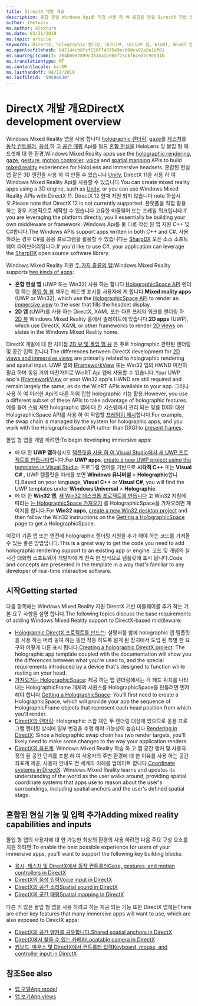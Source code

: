 ```yaml
---
title: DirectX 개발 개요
description: 혼합 현실 Windows Api를 직접 사용 하 여 혼합된 현실 DirectX 기반 엔진을 구축 합니다.
author: thetuvix
ms.author: alexturn
ms.date: 03/21/2018
ms.topic: article
keywords: DirectX, holographic 렌더링, 네이티브, 네이티브 앱, WinRT, WinRT 앱 플랫폼 Api, 사용자 지정 엔진, 미들웨어
ms.openlocfilehash: 047144cb8fcf158f74375e9ec69dca92a2a1cf01
ms.sourcegitcommit: 384b0087899cd835a3a965f75c6f6c607c9edd1b
ms.translationtype: MT
ms.contentlocale: ko-KR
ms.lasthandoff: 04/12/2019
ms.locfileid: "59598630"
---
```

# <a name="directx-development-overview"></a><span data-ttu-id="03734-104">DirectX 개발 개요</span><span class="sxs-lookup"><span data-stu-id="03734-104">DirectX development overview</span></span>

<span data-ttu-id="03734-105">Windows Mixed Reality 앱을 사용 합니다 [holographic 렌더링](rendering.md), [gaze](gaze.md)를 [제스처](gestures.md)를 [동작 컨트롤러](motion-controllers.md), [음성 ](voice-input.md) 하 고 [공간 매핑](spatial-mapping.md) Api를 빌드 [혼합 현실을](mixed-reality.md) HoloLens 및 몰입 형 헤드셋에 대 한 환경.</span><span class="sxs-lookup"><span data-stu-id="03734-105">Windows Mixed Reality apps use the [holographic rendering](rendering.md), [gaze](gaze.md), [gesture](gestures.md), [motion controller](motion-controllers.md), [voice](voice-input.md) and [spatial mapping](spatial-mapping.md) APIs to build [mixed reality](mixed-reality.md) experiences for HoloLens and immersive headsets.</span></span> <span data-ttu-id="03734-106">혼합된 현실 앱 같은 3D 엔진을 사용 하 여 만들 수 있습니다 [Unity](unity-development-overview.md), DirectX 11을 사용 하 여 Windows Mixed Reality Api를 사용할 수 있습니다.</span><span class="sxs-lookup"><span data-stu-id="03734-106">You can create mixed reality apps using a 3D engine, such as [Unity](unity-development-overview.md), or you can use Windows Mixed Reality APIs with DirectX 11.</span></span> <span data-ttu-id="03734-107">DirectX 12 현재 지원 되지 않습니다 note 하십시오.</span><span class="sxs-lookup"><span data-stu-id="03734-107">Please note that DirectX 12 is not currently supported.</span></span> <span data-ttu-id="03734-108">플랫폼을 직접 활용 하는 경우 기본적으로 제작할 수 있습니다 고유한 미들웨어 또는 프레임 워크입니다.</span><span class="sxs-lookup"><span data-stu-id="03734-108">If you are leveraging the platform directly, you'll essentially be building your own middleware or framework.</span></span> <span data-ttu-id="03734-109">Windows Api를 둘 다로 작성 된 앱 지원 C++ 및 C#합니다.</span><span class="sxs-lookup"><span data-stu-id="03734-109">The Windows APIs support apps written in both C++ and C#.</span></span> <span data-ttu-id="03734-110">사용 하려는 경우 C#를 응용 프로그램을 활용할 수 있습니다는 [SharpDX](http://sharpdx.org/) 오픈 소스 소프트웨어 라이브러리입니다.</span><span class="sxs-lookup"><span data-stu-id="03734-110">If you'd like to use C#, your application can leverage the [SharpDX](http://sharpdx.org/) open source software library.</span></span>

<span data-ttu-id="03734-111">Windows Mixed Reality 지원 [두 가지 종류의 앱](app-views.md):</span><span class="sxs-lookup"><span data-stu-id="03734-111">Windows Mixed Reality supports [two kinds of apps](app-views.md):</span></span>
* <span data-ttu-id="03734-112">**혼합 현실 앱** (UWP 또는 Win32) 사용 하는 합니다 [HolographicSpace API](getting-a-holographicspace.md) 렌더링 하는 [몰입 형 뷰](app-views.md) 채우는 헤드셋 표시를 사용자에 게 합니다.</span><span class="sxs-lookup"><span data-stu-id="03734-112">**Mixed reality apps** (UWP or Win32), which use the [HolographicSpace API](getting-a-holographicspace.md) to render an [immersive view](app-views.md) to the user that fills the headset display.</span></span>
* <span data-ttu-id="03734-113">**2D 앱** (UWP)를 사용 하는 DirectX, XAML 또는 다른 프레임 워크를 렌더링 하 [2D 뷰](app-views.md#2d-views) Windows Mixed Reality 홈에서 슬레이트에 있습니다.</span><span class="sxs-lookup"><span data-stu-id="03734-113">**2D apps** (UWP), which use DirectX, XAML or other frameworks to render [2D views](app-views.md#2d-views) on slates in the Windows Mixed Reality home.</span></span>

<span data-ttu-id="03734-114">DirectX 개발에 대 한 차이점 [2D 뷰 및 몰입 형 뷰](app-views.md) 은 주로 holographic 관련된 렌더링 및 공간 입력 합니다.</span><span class="sxs-lookup"><span data-stu-id="03734-114">The differences between DirectX development for [2D views and immersive views](app-views.md) are primarily related to holographic rendering and spatial input.</span></span> <span data-ttu-id="03734-115">UWP 앱의 [IFrameworkView](https://msdn.microsoft.com/library/windows/apps/windows.applicationmodel.core.iframeworkview.aspx) 또는 Win32 앱의 HWND 여전히 필요 하며 동일 거의 마찬가지로 WinRT Api 앱에 사용할 수 있습니다.</span><span class="sxs-lookup"><span data-stu-id="03734-115">Your UWP app's [IFrameworkView](https://msdn.microsoft.com/library/windows/apps/windows.applicationmodel.core.iframeworkview.aspx) or your Win32 app's HWND are still required and remain largely the same, as do the WinRT APIs available to your app.</span></span> <span data-ttu-id="03734-116">그러나 사용 하 여 이러한 Api의 다른 하위 집합 holographic 기능 활용.</span><span class="sxs-lookup"><span data-stu-id="03734-116">However, you use a different subset of these APIs to take advantage of holographic features.</span></span> <span data-ttu-id="03734-117">예를 들어 스왑 체인 holographic 앱에 대 한 시스템에서 관리 되는 및를 DXGI 대신 HolographicSpace API를 사용 하 여 작업할 [프레임이 제시](rendering-in-directx.md)합니다.</span><span class="sxs-lookup"><span data-stu-id="03734-117">For example, the swap chain is managed by the system for holographic apps, and you work with the HolographicSpace API rather than DXGI to [present frames](rendering-in-directx.md).</span></span>

<span data-ttu-id="03734-118">몰입 형 앱을 개발 하려면:</span><span class="sxs-lookup"><span data-stu-id="03734-118">To begin developing immersive apps:</span></span>
* <span data-ttu-id="03734-119">에 대 한 **UWP 앱**하십시오 [템플릿을 사용 하 여 Visual Studio에서 새 UWP 프로젝트를 만듭니다](creating-a-holographic-directx-project.md)합니다.</span><span class="sxs-lookup"><span data-stu-id="03734-119">For **UWP apps**, [create a new UWP project using the templates in Visual Studio](creating-a-holographic-directx-project.md).</span></span> <span data-ttu-id="03734-120">프로그램 언어를 기반으로 **시각적 C++**  또는 **Visual C#** , UWP 템플릿을 아래를 보면 **Windows 유니버설**  >   **Holographic**합니다.</span><span class="sxs-lookup"><span data-stu-id="03734-120">Based on your language, **Visual C++** or **Visual C#**, you will find the UWP templates under **Windows Universal** > **Holographic**.</span></span>
* <span data-ttu-id="03734-121">에 대 한 **Win32 앱**, [새 Win32 데스크톱 프로젝트를 만듭니다](creating-a-holographic-directx-project.md#creating-a-win32-project) 고 Win32 지침에 따라는 [는 HolographicSpace 가져오기](getting-a-holographicspace.md) 를 HolographicSpace을 가져오려면 페이지를 합니다.</span><span class="sxs-lookup"><span data-stu-id="03734-121">For **Win32 apps**, [create a new Win32 desktop project](creating-a-holographic-directx-project.md#creating-a-win32-project) and then follow the Win32 instructions on the [Getting a HolographicSpace](getting-a-holographicspace.md) page to get a HolographicSpace.</span></span>

<span data-ttu-id="03734-122">이것이 기존 앱 또는 엔진에 holographic 렌더링 지원을 추가 해야 하는 코드를 가져올 수 있는 좋은 방법입니다.</span><span class="sxs-lookup"><span data-stu-id="03734-122">This is a great way to get the code you need to add holographic rendering support to an existing app or engine.</span></span> <span data-ttu-id="03734-123">코드 및 개념의 실시간 대화형 소프트웨어 개발자에 게 친숙 한 방식으로 템플릿에 표시 됩니다.</span><span class="sxs-lookup"><span data-stu-id="03734-123">Code and concepts are presented in the template in a way that's familiar to any developer of real-time interactive software.</span></span>

## <a name="getting-started"></a><span data-ttu-id="03734-124">시작</span><span class="sxs-lookup"><span data-stu-id="03734-124">Getting started</span></span>

<span data-ttu-id="03734-125">다음 항목에는 Windows Mixed Reality 지원 DirectX 기반 미들웨어를 추가 하는 기본 요구 사항을 설명 합니다.</span><span class="sxs-lookup"><span data-stu-id="03734-125">The following topics discuss the base requirements of adding Windows Mixed Reality support to DirectX-based middleware:</span></span>
* <span data-ttu-id="03734-126">[Holographic DirectX 프로젝트를 만드는](creating-a-holographic-directx-project.md): 설명서를 함께 holographic 앱 템플릿을 사용 하는 머리 놓여 하는 동안 작동 하도록 설계 된 장치에서 도입 된 특별 한 요구와 어떻게 다른 표시 됩니다.</span><span class="sxs-lookup"><span data-stu-id="03734-126">[Creating a holographic DirectX project](creating-a-holographic-directx-project.md): The holographic app template coupled with the documentation will show you the differences between what you're used to, and the special requirements introduced by a device that's designed to function while resting on your head.</span></span>
* <span data-ttu-id="03734-127">[가져오기는 HolographicSpace](getting-a-holographicspace.md): 제공 하는 앱 렌더링에서는 각 헤드 위치를 나타내는 HolographicFrame 개체의 시퀀스를 HolographicSpace를 만들려면 먼저 해야 합니다.</span><span class="sxs-lookup"><span data-stu-id="03734-127">[Getting a HolographicSpace](getting-a-holographicspace.md): You'll first need to create a HolographicSpace, which will provide your app the sequence of HolographicFrame objects that represent each head position from which you'll render.</span></span>
* <span data-ttu-id="03734-128">[DirectX의 렌더링](rendering-in-directx.md): Holographic 스왑 체인 두 렌더링 대상에 있으므로 응용 프로그램 렌더링 방식에 일부 변경을 수행 해야 가능성이 높습니다.</span><span class="sxs-lookup"><span data-stu-id="03734-128">[Rendering in DirectX](rendering-in-directx.md): Since a holographic swap chain has two render targets, you'll likely need to make some changes to the way your application renders.</span></span>
* <span data-ttu-id="03734-129">[DirectX의 좌표계](coordinate-systems-in-directx.md): Windows Mixed Reality 학습 하 고 앱 공간 앵커 및 사용자 정의 된 공간 단계를 포함 하 여 사용자의 주변 환경에 대 한 이유를 사용 하는 공간 좌표계 제공, 사용자 안내도 전 세계의 이해를 업데이트 합니다.</span><span class="sxs-lookup"><span data-stu-id="03734-129">[Coordinate systems in DirectX](coordinate-systems-in-directx.md): Windows Mixed Reality learns and updates its understanding of the world as the user walks around, providing spatial coordinate systems that apps use to reason about the user's surroundings, including spatial anchors and the user's defined spatial stage.</span></span>

## <a name="adding-mixed-reality-capabilities-and-inputs"></a><span data-ttu-id="03734-130">혼합된 현실 기능 및 입력 추가</span><span class="sxs-lookup"><span data-stu-id="03734-130">Adding mixed reality capabilities and inputs</span></span>

<span data-ttu-id="03734-131">몰입 형 앱의 사용자에 대 한 가능한 최상의 환경의 사용 하려면 다음 주요 구성 요소를 지원 하려면:</span><span class="sxs-lookup"><span data-stu-id="03734-131">To enable the best possible experience for users of your immersive apps, you'll want to support the following key building blocks:</span></span>
* [<span data-ttu-id="03734-132">응시, 제스처 및 DirectX에서 동작 컨트롤러</span><span class="sxs-lookup"><span data-stu-id="03734-132">Gaze, gestures, and motion controllers in DirectX</span></span>](gaze,-gestures,-and-motion-controllers-in-directx.md)
* [<span data-ttu-id="03734-133">DirectX의 음성 입력</span><span class="sxs-lookup"><span data-stu-id="03734-133">Voice input in DirectX</span></span>](voice-input-in-directx.md)
* [<span data-ttu-id="03734-134">DirectX의 공간 소리</span><span class="sxs-lookup"><span data-stu-id="03734-134">Spatial sound in DirectX</span></span>](spatial-sound-in-directx.md)
* [<span data-ttu-id="03734-135">DirectX의 공간 매핑</span><span class="sxs-lookup"><span data-stu-id="03734-135">Spatial mapping in DirectX</span></span>](spatial-mapping-in-directx.md)

<span data-ttu-id="03734-136">다른 키 많은 몰입 형 앱을 사용 하려고 하는 제공 되는 기능 또한 DirectX 앱에는</span><span class="sxs-lookup"><span data-stu-id="03734-136">There are other key features that many immersive apps will want to use, which are also exposed to DirectX apps:</span></span>
* [<span data-ttu-id="03734-137">DirectX의 공간 앵커를 공유합니다.</span><span class="sxs-lookup"><span data-stu-id="03734-137">Shared spatial anchors in DirectX</span></span>](shared-spatial-anchors-in-directx.md)
* [<span data-ttu-id="03734-138">DirectX에서 찾을 수 있는 카메라</span><span class="sxs-lookup"><span data-stu-id="03734-138">Locatable camera in DirectX</span></span>](locatable-camera-in-directx.md)
* [<span data-ttu-id="03734-139">키보드, 마우스 및 DirectX에서 컨트롤러 입력</span><span class="sxs-lookup"><span data-stu-id="03734-139">Keyboard, mouse, and controller input in DirectX</span></span>](keyboard,-mouse,-and-controller-input-in-directx.md)

## <a name="see-also"></a><span data-ttu-id="03734-140">참조</span><span class="sxs-lookup"><span data-stu-id="03734-140">See also</span></span>
* [<span data-ttu-id="03734-141">앱 모델</span><span class="sxs-lookup"><span data-stu-id="03734-141">App model</span></span>](app-model.md)
* [<span data-ttu-id="03734-142">앱 보기</span><span class="sxs-lookup"><span data-stu-id="03734-142">App views</span></span>](app-views.md)
